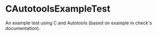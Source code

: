 # CAutotoolsExampleTest

An example test using C and Autotools (based on example in check's
documentation).
